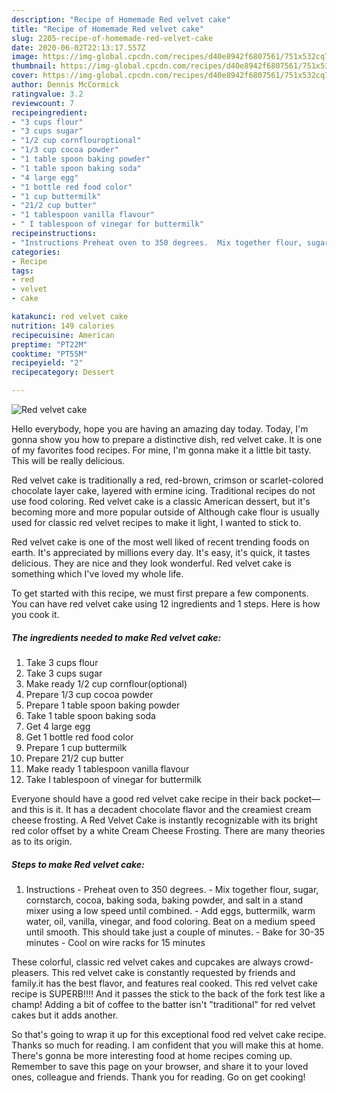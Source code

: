 ```yaml
---
description: "Recipe of Homemade Red velvet cake"
title: "Recipe of Homemade Red velvet cake"
slug: 2205-recipe-of-homemade-red-velvet-cake
date: 2020-06-02T22:13:17.557Z
image: https://img-global.cpcdn.com/recipes/d40e8942f6807561/751x532cq70/red-velvet-cake-recipe-main-photo.jpg
thumbnail: https://img-global.cpcdn.com/recipes/d40e8942f6807561/751x532cq70/red-velvet-cake-recipe-main-photo.jpg
cover: https://img-global.cpcdn.com/recipes/d40e8942f6807561/751x532cq70/red-velvet-cake-recipe-main-photo.jpg
author: Dennis McCormick
ratingvalue: 3.2
reviewcount: 7
recipeingredient:
- "3 cups flour"
- "3 cups sugar"
- "1/2 cup cornflouroptional"
- "1/3 cup cocoa powder"
- "1 table spoon baking powder"
- "1 table spoon baking soda"
- "4 large egg"
- "1 bottle red food color"
- "1 cup buttermilk"
- "21/2 cup butter"
- "1 tablespoon vanilla flavour"
- " I tablespoon of vinegar for buttermilk"
recipeinstructions:
- "Instructions Preheat oven to 350 degrees.  Mix together flour, sugar, cornstarch, cocoa, baking soda, baking powder, and salt in a stand mixer using a low speed until combined. Add eggs, buttermilk, warm water, oil, vanilla, vinegar, and food coloring. Beat on a medium speed until smooth. This should take just a couple of minutes. Bake for 30-35 minutes  Cool on wire racks for 15 minutes"
categories:
- Recipe
tags:
- red
- velvet
- cake

katakunci: red velvet cake 
nutrition: 149 calories
recipecuisine: American
preptime: "PT22M"
cooktime: "PT55M"
recipeyield: "2"
recipecategory: Dessert

---
```



![Red velvet cake](https://img-global.cpcdn.com/recipes/d40e8942f6807561/751x532cq70/red-velvet-cake-recipe-main-photo.jpg)

Hello everybody, hope you are having an amazing day today. Today, I'm gonna show you how to prepare a distinctive dish, red velvet cake. It is one of my favorites food recipes. For mine, I'm gonna make it a little bit tasty. This will be really delicious.

Red velvet cake is traditionally a red, red-brown, crimson or scarlet-colored chocolate layer cake, layered with ermine icing. Traditional recipes do not use food coloring. Red velvet cake is a classic American dessert, but it&#39;s becoming more and more popular outside of Although cake flour is usually used for classic red velvet recipes to make it light, I wanted to stick to.

Red velvet cake is one of the most well liked of recent trending foods on earth. It's appreciated by millions every day. It's easy, it's quick, it tastes delicious. They are nice and they look wonderful. Red velvet cake is something which I've loved my whole life.


To get started with this recipe, we must first prepare a few components. You can have red velvet cake using 12 ingredients and 1 steps. Here is how you cook it.

<!--inarticleads1-->

##### The ingredients needed to make Red velvet cake:

1. Take 3 cups flour
1. Take 3 cups sugar
1. Make ready 1/2 cup cornflour(optional)
1. Prepare 1/3 cup cocoa powder
1. Prepare 1 table spoon baking powder
1. Take 1 table spoon baking soda
1. Get 4 large egg
1. Get 1 bottle red food color
1. Prepare 1 cup buttermilk
1. Prepare 21/2 cup butter
1. Make ready 1 tablespoon vanilla flavour
1. Take  I tablespoon of vinegar for buttermilk


Everyone should have a good red velvet cake recipe in their back pocket—and this is it. It has a decadent chocolate flavor and the creamiest cream cheese frosting. A Red Velvet Cake is instantly recognizable with its bright red color offset by a white Cream Cheese Frosting. There are many theories as to its origin. 

<!--inarticleads2-->

##### Steps to make Red velvet cake:

1. Instructions - Preheat oven to 350 degrees.  - Mix together flour, sugar, cornstarch, cocoa, baking soda, baking powder, and salt in a stand mixer using a low speed until combined. - Add eggs, buttermilk, warm water, oil, vanilla, vinegar, and food coloring. Beat on a medium speed until smooth. This should take just a couple of minutes. - Bake for 30-35 minutes  - Cool on wire racks for 15 minutes


These colorful, classic red velvet cakes and cupcakes are always crowd-pleasers. This red velvet cake is constantly requested by friends and family.it has the best flavor, and features real cooked. This red velvet cake recipe is SUPERB!!!! And it passes the stick to the back of the fork test like a champ! Adding a bit of coffee to the batter isn&#39;t &#34;traditional&#34; for red velvet cakes but it adds another. 

So that's going to wrap it up for this exceptional food red velvet cake recipe. Thanks so much for reading. I am confident that you will make this at home. There's gonna be more interesting food at home recipes coming up. Remember to save this page on your browser, and share it to your loved ones, colleague and friends. Thank you for reading. Go on get cooking!
